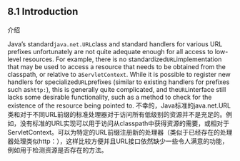 ## 8.1 Introduction
介绍

Java’s standard`java.net.URL`class and standard handlers for various URL prefixes unfortunately are not quite adequate enough for all access to low-level resources. For example, there is no standardized`URL`implementation that may be used to access a resource that needs to be obtained from the classpath, or relative to a`ServletContext`. While it is possible to register new handlers for specialized`URL`prefixes \(similar to existing handlers for prefixes such as`http:`\), this is generally quite complicated, and the`URL`interface still lacks some desirable functionality, such as a method to check for the existence of the resource being pointed to.
不幸的，Java标准的java.net.URL类和对于不同URL前缀的标准处理器对于访问所有低级别的资源并不是充足的。例如，没有标准的URL实现可以用于访问从classpath中获得资源的需要，或相对于ServletContext。可以为特定的URL前缀注册新的处理器（类似于已经存在的处理器处理类似http：），这样比较方便并且URL接口依然缺少一些令人满意的功能，例如用于检测资源是否存在的方法。

